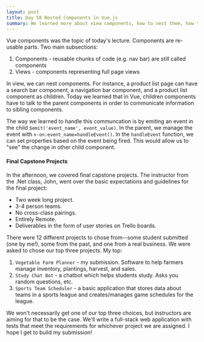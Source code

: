 ```yaml
---
layout: post
title: Day 58 Nested Components in Vue.js
summary: We learned more about view components, how to nest them, how to emit and capture events from them. In the afternoon, we talked about final capstone projects!
---
```

Vue components was the topic of today's lecture. Components are re-usable parts. Two main subsections: 
1. Components - reusable chunks of code (e.g. nav bar) are still called components
2. Views - components representing full page views

In view, we can nest components. For instance, a product list page can have a search bar component, a navigation bar component, and a product list component as children. Today we learned that in Vue, children components have to talk to the parent components in order to communicate information to sibling components. 

The way we learned to handle this communcation is by emiting an event in the child `$emit('event_name', event_value)`. In the parent, we manage the event with `v-on:event_name=handleEvent()`. In the `handleEvent` function, we can set properties based on the event being fired. This would allow us to "see" the change in other child component. 

#### Final Capstone Projects
In the afternoon, we covered final capstone projects. The instructor from the .Net class, John, went over the basic expectations and guidelines for the final project:
* Two week long project. 
* 3-4 person teams. 
* No cross-class pairings. 
* Entirely Remote. 
* Deliverables in the form of user stories on Trello boards. 

There were 12 different projects to chose from--some student submitted (one by me!), some from the past, and one from a real business. We were asked to chose our top three projects. My top: 
1. `Vegetable Farm Planner` - my submission. Software to help farmers manage inventory, plantings, harvest, and sales.
2. `Study Chat Bot` - a chatbot which helps students study. Asks you random questions, etc.
3. `Sports Team Scheduler` - a basic application that stores data about teams in a sports league and creates/manages game schedules for the league.

We won't necessarily get one of our top three choices, but instructors are aiming for that to be the case. We'll write a full-stack web application with tests that meet the requirements for whichever project we are assigned. I hope I get to build my submission! 

